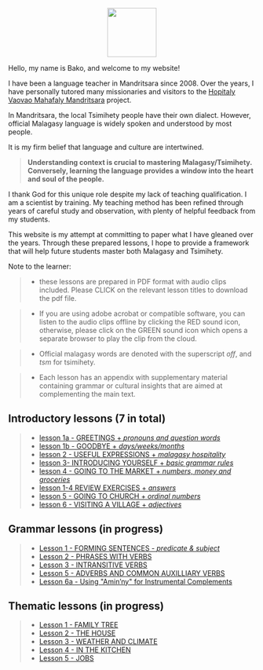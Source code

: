 <p align="center">
  <img width="100" height="100" src="https://mandritsara.github.io/bako/media/bako%20avatar.png">
</p>



Hello, my name is Bako, and welcome to my website! 

I have been a language teacher in Mandritsara since 2008. Over the years, I have personally tutored many missionaries and visitors to the [Hopitaly Vaovao Mahafaly Mandritsara](https://www.mandritsara.org.uk/) project.

In Mandritsara, the local Tsimihety people have their own dialect. However, official Malagasy language is widely spoken and understood by most people. 

It is my firm belief that language and culture are intertwined. 

> **Understanding context is crucial to mastering Malagasy/Tsimihety.** 
> **Conversely, learning the language provides a window into the heart and soul of the people.** 

I thank God for this unique role despite my lack of teaching qualification. I am a scientist by training. My teaching method has been refined through years of careful study and observation, with plenty of helpful feedback from my students.

This website is my attempt at committing to paper what I have gleaned over the years. Through these prepared lessons, I hope to provide a framework that will help future students master both Malagasy and Tsimihety. 

Note to the learner: 
> - these lessons are prepared in PDF format with audio clips included. Please CLICK on the relevant lesson titles to download the pdf file. 

> - If you are using adobe acrobat or compatible software, you can listen to the audio clips offline by clicking the RED sound icon, otherwise, please click on the GREEN sound icon which opens a separate browser to play the clip from the cloud.
 
> - Official malagasy words are denoted with the superscript *off*, and *tsm* for tsimihety. 

> - Each lesson has an appendix with supplementary material containing grammar or cultural insights that are aimed at complementing the main text.

## Introductory lessons (7 in total)

> - [lesson 1a - GREETINGS + *pronouns and question words*](https://mandritsara.github.io/bako/introduction/introlesson1agreetings.pdf) 
> - [lesson 1b - GOODBYE + *days/weeks/months*](https://mandritsara.github.io/bako/introduction/introlesson1bgoodbye.pdf) 
> - [lesson 2 - USEFUL EXPRESSIONS + *malagasy hospitality*](https://mandritsara.github.io/bako/introduction/introlesson2usefulexpressions.pdf)
> - [lesson 3- INTRODUCING YOURSELF + *basic grammar rules*](https://mandritsara.github.io/bako/introduction/introlesson3introducingyourself.pdf)
> - [lesson 4 - GOING TO THE MARKET + *numbers, money and groceries*](https://mandritsara.github.io/bako/introduction/introlesson4goingtothemarket.pdf)
> - [lesson 1-4 REVIEW EXERCISES + *answers*](https://mandritsara.github.io/bako/introduction/introlessons1-4reviewexercises.pdf)
> - [lesson 5 - GOING TO CHURCH + *ordinal numbers*](https://mandritsara.github.io/bako/introduction/introlesson5goingtochurch.pdf)
> - [lesson 6 - VISITING A VILLAGE + *adjectives*](https://mandritsara.github.io/bako/introduction/introlesson6visitingavillage.pdf)

## Grammar lessons (in progress)

> - [Lesson 1 - FORMING SENTENCES - *predicate & subject*](https://mandritsara.github.io/bako/grammar/grammar1formingsentences.pdf)
> - [Lesson 2 - PHRASES WITH VERBS](https://mandritsara.github.io/bako/grammar/grammar2phraseswithverbs.pdf)
> - [Lesson 3 - INTRANSITIVE VERBS](https://mandritsara.github.io/bako/grammar/grammar3intransitiveverbs.pdf)
> - [Lesson 5 - ADVERBS AND COMMON AUXILLIARY VERBS](https://mandritsara.github.io/bako/grammar/grammar5adverbsandcommonauxiliaryverbs.pdf)
> - [Lesson 6a - Using "Amin’ny" for Instrumental Complements](https://mandritsara.github.io/bako/grammar/grammar6aamin'ny.pdf)

## Thematic lessons (in progress)

> - [Lesson 1 - FAMILY TREE](https://mandritsara.github.io/bako/theme/theme1family.pdf)
> - [Lesson 2 - THE HOUSE](https://mandritsara.github.io/bako/theme/theme%202%20the%20house.pdf)
> - [Lesson 3 - WEATHER AND CLIMATE](https://mandritsara.github.io/bako/theme/theme%203%20weather%20and%20climate.pdf)
> - [Lesson 4 - IN THE KITCHEN](https://mandritsara.github.io/bako/theme/theme4inthekitchen.pdf)
> - [Lesson 5 - JOBS](https://mandritsara.github.io/bako/theme/theme5jobs.pdf)
<head>
<!-- Google tag (gtag.js) -->
<script async src="https://www.googletagmanager.com/gtag/js?id=G-DG828TL4V1"></script>
<script>
  window.dataLayer = window.dataLayer || [];
  function gtag(){dataLayer.push(arguments);}
  gtag('js', new Date());

  gtag('config', 'G-DG828TL4V1');
</script>
</head>

